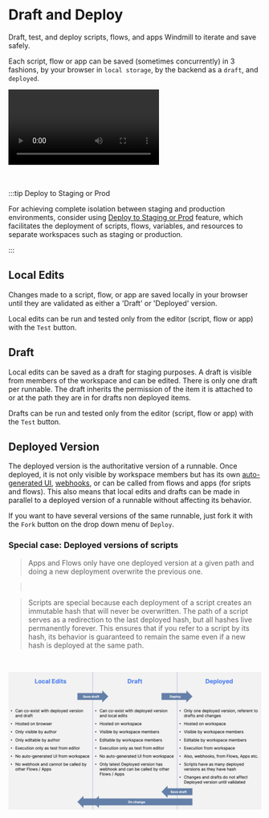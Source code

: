 # Draft and Deploy

Draft, test, and deploy scripts, flows, and apps Windmill to iterate and save safely.

Each script, flow or app can be saved (sometimes concurrently) in 3 fashions, by your browser in `local storage`, by the backend as a `draft`, and `deployed`.

<video
    className="border-2 rounded-xl object-cover w-full h-full"
    autoPlay
    controls
    id="main-video"
    src="/videos/draft_and_deploy.mp4"
/>

<br/>

:::tip Deploy to Staging or Prod

For achieving complete isolation between staging and production environments, consider using [Deploy to Staging or Prod](../12_staging_prod/index.md) feature, which facilitates the deployment of scripts, flows, variables, and resources to separate workspaces such as staging or production.

:::

## Local Edits

Changes made to a script, flow, or app are saved locally in your browser until they are validated as either a 'Draft' or 'Deployed' version.

Local edits can be run and tested only from the editor (script, flow or app) with the `Test` button.

## Draft

Local edits can be saved as a draft for staging purposes. A draft is visible from members of the workspace and can be edited. There is only one draft per runnable. The draft inherits the permission of the item it is attached to or at the path they are in for drafts non deployed items.

Drafts can be run and tested only from the editor (script, flow or app) with the `Test` button.

## Deployed Version

The deployed version is the authoritative version of a runnable. Once deployed, it is not only visible by workspace members but has its own [auto-generated UI](../6_auto_generated_uis/index.md), [webhooks](../4_webhooks/index.md), or can be called from flows and apps (for sripts and flows). This also means that local edits and drafts can be made in parallel to a deployed version of a runnable without affecting its behavior.

If you want to have several versions of the same runnable, just fork it with the `Fork` button on the drop down menu of `Deploy`.

### Special case: Deployed versions of scripts

> Apps and Flows only have one deployed version at a given path and doing a new deployment overwrite the previous one.

> <br/>

> Scripts are special because each deployment of a script creates an immutable hash that will never be overwritten. The path of a script serves as a redirection to the last deployed hash, but all hashes live permanently forever. This ensures that if you refer to a script by its hash, its behavior is guaranteed to remain the same even if a new hash is deployed at the same path.

<br/>

![Recap Draft and Deploy](./recap_draft_and_deploy.png)